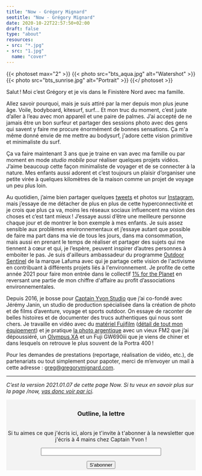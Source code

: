 ```yaml
---
title: "Now - Grégory Mignard"
seotitle: "Now - Grégory Mignard"
date: 2020-10-22T22:57:50+02:00
draft: false
type: "about"
resources:
- src: "*.jpg"
- src: "1.jpg"
  name: "cover"
---
```


{{< photoset max="2" >}}
  {{< photo src="bts_aqua.jpg" alt="Watershot" >}}
  {{< photo src="bts_sunrise.jpg" alt="Portrait" >}}
{{</ photoset >}}

Salut ! Moi c’est Grégory et je vis dans le Finistère Nord avec ma famille.

Allez savoir pourquoi, mais je suis attiré par la mer depuis mon plus jeune âge. Voile, bodyboard, kitesurf, surf… Et mon truc du moment, c’est juste d’aller à l’eau avec mon appareil et une paire de palmes. J’ai accepté de ne jamais être un bon surfeur et partager des sessions photo avec des gens qui savent y faire me procure énormément de bonnes sensations. Ça m'a même donné envie de me mettre au bodysurf, j'adore cette vision primitive et minimaliste du surf.

Ça va faire maintenant 3 ans que je traine en van avec ma famille ou par moment en mode *studio mobile* pour réaliser quelques projets vidéos. J’aime beaucoup cette façon minimaliste de voyager et de se connecter à la nature. Mes enfants aussi adorent et c’est toujours un plaisir d’organiser une petite virée à quelques kilomètres de la maison comme un projet de voyage un peu plus loin.

Au quotidien, j’aime bien partager quelques [tweets](https://twitter.com/gregmignard) et photos sur [Instagram](https://www.instagram.com/gregmignard/), mais j’essaye de me détacher de plus en plus de cette hyperconnectivité et je crois que plus ça va, moins les réseaux sociaux influencent ma vision des choses et c’est tant mieux ! J’essaye aussi d’être une meilleure personne chaque jour et de montrer le bon exemple à mes enfants.
Je suis assez sensible aux problèmes environnementaux et j’essaye autant que possible de faire ma part dans ma vie de tous les jours, dans ma consommation, mais aussi en prenant le temps de réaliser et partager des sujets qui me tiennent à cœur et qui, je l’espère, peuvent inspirer d’autres personnes à emboiter le pas. Je suis d'ailleurs ambassadeur du programme [Outdoor Sentinel](https://www.lafuma.com/fr/outdoor-sentinels) de la marque Lafuma avec qui je partage cette vision de l'activisme en contribuant à différents projets liés à l'environnement. Je profite de cette année 2021 pour faire mon entrée dans le collectif [1% for the Planet](https://www.onepercentfortheplanet.fr/) en reversant une partie de mon chiffre d'affaire au profit d’associations environnementales.

Depuis 2016, je bosse pour [Captain Yvon Studio](https://captainyvon.fr) que j’ai co-fondé avec Jérémy Janin, un studio de production spécialisée dans la création de photo et de films d’aventure, voyage et sports outdoor. On essaye de raconter de belles histoires et de documenter des trucs authentiques qui nous sont chers.
Je travaille en vidéo avec du [matériel Fujifilm](https://gregorymignard.com/equipement/) ([détail de tout mon équipement](https://www.digit-photo.com/wishlist.html?NjQwOQ==?dpa_id=23)) et je pratique [la photo argentique](https://gregorymignard.com/analog/) avec un vieux FM2 que j’ai dépoussiéré, un [Olympus XA](https://gregorymignard.com/olympus-xa/) et un Fuji GW690iii que je viens de chiner et dans lesquels on retrouve le plus souvent de la Portra 400 !

Pour les demandes de prestations (reportage, réalisation de vidéo, etc.), de partenariats ou tout simplement pour papoter, merci de m’envoyer un mail à cette adresse : [greg@gregorymignard.com](mailto:greg@gregorymignard.com).

***

*C’est la version 2021.01.07 de cette page Now. Si tu veux en savoir plus sur la page /now, [vas donc voir par ici](https://nownownow.com/about).*

<form style="max-width: 60rem!important; background-color: #F3F3F3;border:1px solid #F3F3F3;padding:3px;text-align:center;" action="https://tinyletter.com/captainyvon" method="post" target="popupwindow" onsubmit="window.open('https://tinyletter.com/captainyvon', 'popupwindow', 'scrollbars=yes,width=800,height=600');return true"><p><label for="tlemail"><h3>Outline, la lettre</h3></br>Si tu aimes ce que j'écris ici, alors je t'invite à t'abonner à la newsletter que j'écris à 4 mains chez Captain Yvon !</label></p><p><input type="text" style="width:320px" name="email" id="tlemail" /></p><input type="hidden" value="1" name="embed"/><input class="button" type="submit" value="S'abonner" /></form>
